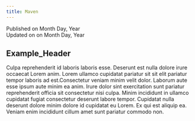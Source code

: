 ```yaml
---
title: Maven
---
```


Published on Month Day, Year  
Updated on on Month Day, Year

## Example_Header

Culpa reprehenderit id laboris laboris esse. Deserunt est nulla dolore irure occaecat Lorem anim. Lorem ullamco cupidatat pariatur sit sit elit pariatur tempor laboris ad est.Consectetur veniam minim velit dolor. Laborum aute esse ipsum aute minim ea anim. Irure dolor sint exercitation sunt pariatur reprehenderit officia sit consectetur nisi culpa. Minim incididunt in ullamco cupidatat fugiat consectetur deserunt labore tempor. Cupidatat nulla deserunt dolore minim dolore id cupidatat eu Lorem. Ex qui est aliquip ea. Veniam enim incididunt cillum amet sunt pariatur commodo non.